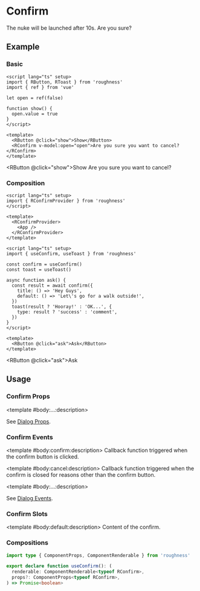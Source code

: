 <script lang="ts" setup>
import { RButton, RConfirm, RDetails, RSpace, RTable, RText, RToast, useConfirm, useToast } from 'roughness'
import { ref } from 'vue'

let open = ref(false)

function show() {
  open.value = true
}

const confirm = useConfirm()
const toast = useToast()

async function ask() {
  const result = await confirm({
    title: () => 'Hey Guys',
    default: () => 'Let\'s go for a walk outside!',
  })
  toast(result ? 'Hooray!' : 'OK...', {
    type: result ? 'success' : 'comment',
  })
}
</script>

# Confirm

The nuke will be launched after 10s. Are you sure?

## Example

### Basic

<RDetails>
  <template #summary>Show Code</template>

```vue
<script lang="ts" setup>
import { RButton, RToast } from 'roughness'
import { ref } from 'vue'

let open = ref(false)

function show() {
  open.value = true
}
</script>

<template>
  <RButton @click="show">Show</RButton>
  <RConfirm v-model:open="open">Are you sure you want to cancel?</RConfirm>
</template>
```

</RDetails>

<RButton @click="show">Show</RButton>
<RConfirm v-model:open="open">Are you sure you want to cancel?</RConfirm>

### Composition

<RDetails>
  <template #summary>Show Code</template>

```vue
<script lang="ts" setup>
import { RConfirmProvider } from 'roughness'
</script>

<template>
  <RConfirmProvider>
    <App />
  </RConfirmProvider>
</template>
```

```vue
<script lang="ts" setup>
import { useConfirm, useToast } from 'roughness'

const confirm = useConfirm()
const toast = useToast()

async function ask() {
  const result = await confirm({
    title: () => 'Hey Guys',
    default: () => 'Let\'s go for a walk outside!',
  })
  toast(result ? 'Hooray!' : 'OK...', {
    type: result ? 'success' : 'comment',
  })
}
</script>

<template>
  <RButton @click="ask">Ask</RButton>
</template>
```

</RDetails>

<RButton @click="ask">Ask</RButton>

## Usage

### Confirm Props

<RSpace>
<RTable
  :columns="['name', 'type', 'default', 'description']"
  :rows="['...']"
>
  <template #body:*:name="{ row }">{{ row }}</template>

  <template #body:...:description>

  See [Dialog Props](/components/dialog#props).

  </template>
</RTable>
</RSpace>

### Confirm Events

<RSpace>
<RTable
  :columns="['name', 'parameters', 'description']"
  :rows="['confirm', 'cancel', '...']"
>
  <template #body:*:name="{ row }">{{ row }}</template>

  <template #body:confirm:description>
    Callback function triggered when the confirm button is clicked.
  </template>

  <template #body:cancel:description>
    Callback function triggered when the confirm is closed for reasons other than the confirm button.
  </template>

  <template #body:...:description>

  See [Dialog Events](/components/dialog#events).

  </template>
</RTable>
</RSpace>

### Confirm Slots

<RSpace>
<RTable
  :columns="['name', 'parameters', 'description']"
  :rows="['default']"
>
  <template #body:*:name="{ row }">{{ row }}</template>

  <template #body:default:description>
    Content of the confirm.
  </template>
</RTable>
</RSpace>

### Compositions

```ts
import type { ComponentProps, ComponentRenderable } from 'roughness'

export declare function useConfirm(): (
  renderable: ComponentRenderable<typeof RConfirm>,
  props?: ComponentProps<typeof RConfirm>,
) => Promise<boolean>
```
